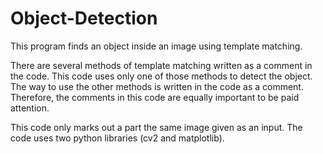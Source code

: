 # Object-Detection
This program finds an object inside an image using template matching. 

There are several methods of template matching written as a comment in the code. 
This code uses only one of those methods to detect the object.
The way to use the other methods is written in the code as a comment. Therefore, the comments in this code are equally important to be paid attention.

This code only marks out a part the same image given as an input.
The code uses two python libraries (cv2 and matplotlib).

